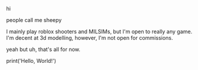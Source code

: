 hi

people call me sheepy

I mainly play roblox shooters and MILSIMs, but I'm open to really any game. I'm decent at 3d modelling, however, I'm not open for commissions. 

yeah but uh, that's all for now.

print('Hello, World!')
